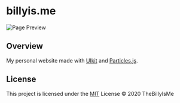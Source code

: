 # billyis.me

![Page Preview](./assets/img/preview.png)

## Overview

My personal website made with [UIkit](https://getuikit.com/) and [Particles.js](https://github.com/VincentGarreau/particles.js/).

## License

This project is licensed under the [MIT](./LICENSE.md) License &copy; 2020 TheBillyIsMe
